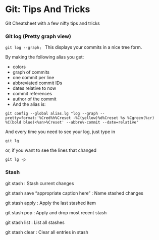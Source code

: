 # Git: Tips And Tricks
Git Cheatsheet with a few nifty tips and tricks

### Git log (Pretty graph view)
```git log --graph; ``` 
This displays your commits in a nice tree form.

By making the following alias you get:
* colors
* graph of commits
* one commit per line
* abbreviated commit IDs
* dates relative to now
* commit references
* author of the commit
* And the alias is:

```git config --global alias.lg "log --graph --pretty=format:'%Cred%h%Creset -%C(yellow)%d%Creset %s %Cgreen(%cr) %C(bold blue)<%an>%Creset' --abbrev-commit --date=relative"```

And every time you need to see your log, just type in

```git lg```

or, if you want to see the lines that changed

```git lg -p```

### Stash
git stash								                  : Stash current changes

git stash save “appropriate caption here”	: Name stashed changes

git stash apply							              : Apply the last stashed item

git stash pop							                : Apply and drop most recent stash

git stash list							              : List all stashes

git stash clear							              : Clear all entries in stash
